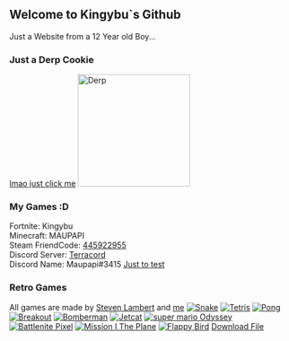 ## Welcome to Kingybu`s Github                                                                         
Just a Website from a 12 Year old Boy...
### Just a Derp Cookie
[lmao just click me](https://www.youtube.com/watch?v=NfSGm9DDQ3o)
<img src="https://lh3.googleusercontent.com/0Uowdfw88nMFMzk87J7CuKGAqGBs-Uts-6Ur8M1wu99mYOb6DlJ9sDrHeEWOyx0v9utUtLxnZTKeOZb74E72pA=s400" alt="Derp" width="200" height="200">
### My Games :D
Fortnite: Kingybu     
Minecraft: MAUPAPI                                                            
Steam FriendCode: [445922955](https://s.team/p/cpng-fvmq/WFJDBPKB)                                   
Discord Server: [Terracord](https://discord.gg/BqYH9pA)            
Discord Name: Maupapi#3415
[Just to test](video.html)     
### Retro Games
All games are made by [Steven Lambert](https://gist.github.com/straker) and [me](https://github.com/Kingybu)
[![Snake](snake.png "Snake")](snake.html)
[![Tetris](tetris.png "Tetris")](tetris.html)
[![Pong](pong.png "Pong")](pong.html)
[![Breakout](Breakout.png "Breakout")](breakout.html)
[![Bomberman](bomberman.png "Bomberman")](bomberman.html)
[![Jetcat](Jetcat.png "Jetcat")](jetcat.html)
[![super mario Odyssey](mario.png "super mario Odyssey")](Marion.html)
[![Battlenite Pixel](battlenite.png "Battlenite Pixel")](battlenite.html)
[![Mission I The Plane](plane.jpg "Mission I The Plane")](plane.html)
[![Flappy Bird](Bird.png "Flappy bird")](bird.html)
<a href="patrick.png" download>Download File</a>
